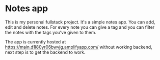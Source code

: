 # Notes app
This is my personal fullstack project. It's a simple notes app. You can add, edit and delete notes. For every note you can give a tag and you can filter the notes
with the tags you've given to them.

The app is currently hosted at https://main.d1l80yr06bwvjg.amplifyapp.com/ without working backend, next step is to get the backend to work.

